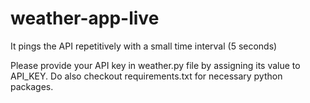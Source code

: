 # weather-app-live
It pings the API repetitively with a small time interval (5 seconds)

Please provide your API key in weather.py file by assigning its value to
API_KEY. Do also checkout requirements.txt for necessary python packages.
